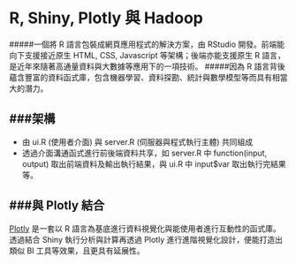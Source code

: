 # R, Shiny, Plotly 與 Hadoop

<script type="text/javascript" src="gitbook/app.js"></script>
<script type="text/javascript" src="js/general.js"></script>

#####一個將 R 語言包裝成網頁應用程式的解決方案，由 RStudio 開發。前端能向下支援接近原生 HTML, CSS, Javascript 等架構；後端亦能支援原生 R 語言，是近年來隨著高通量資料與大數據等應用下的一項技術。
#####因為 R 語言背後蘊含豐富的資料函式庫，包含機器學習、資料探勘、統計與數學模型等而具有相當大的潛力。

###架構
---
* 由 ui.R (使用者介面) 與 server.R (伺服器與程式執行主體) 共同組成
* 透過介面溝通函式進行前後端資料共享，如 server.R 中 function(input, output) 取出前端資料及輸出執行結果，與 ui.R 中 input$var 取出執行完結果等。

###與 Plotly 結合
---
[Plotly](https://plot.ly/) 是一套以 R 語言為基底進行資料視覺化與能使用者進行互動性的函式庫。透過結合 Shiny 執行分析與計算再透過 Plotly 進行進階視覺化設計，便能打造出類似 BI 工具等效果，且更具有延展性。



